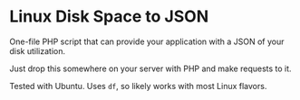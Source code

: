 # Linux Disk Space to JSON

One-file PHP script that can provide your application with a JSON of your disk utilization. 

Just drop this somewhere on your server with PHP and make requests to it.

Tested with Ubuntu. Uses `df`, so likely works with most Linux flavors.
